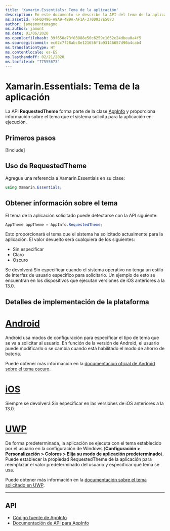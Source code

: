 ```yaml
---
title: 'Xamarin.Essentials: Tema de la aplicación'
description: En este documento se describe la API del tema de la aplicación solicitado en Xamarin.Essentials, que ofrece información sobre el estilo de tema solicitado para la aplicación en ejecución.
ms.assetid: F6F6D496-A8A9-4B9A-AF1A-370D937E5073
author: jamesmontemagno
ms.author: jamont
ms.date: 01/06/2020
ms.openlocfilehash: 39f650a73f03888e50c6259c1052e24dbea0a4f5
ms.sourcegitcommit: ec62c7f28abc8e121656f1b93146657d90a4cab4
ms.translationtype: HT
ms.contentlocale: es-ES
ms.lasthandoff: 02/21/2020
ms.locfileid: "77555673"
---
```

# <a name="xamarinessentials-app-theme"></a>Xamarin.Essentials: Tema de la aplicación

La API **RequestedTheme** forma parte de la clase [AppInfo](/app-information.md) y proporciona información sobre el tema que el sistema solicita para la aplicación en ejecución.

## <a name="get-started"></a>Primeros pasos

[!include[](~/essentials/includes/get-started.md)]

## <a name="using-requestedtheme"></a>Uso de RequestedTheme

Agregue una referencia a Xamarin.Essentials en su clase:

```csharp
using Xamarin.Essentials;
```

## <a name="obtaining-theme-information"></a>Obtener información sobre el tema

El tema de la aplicación solicitado puede detectarse con la API siguiente:

```csharp
AppTheme appTheme = AppInfo.RequestedTheme;

```

Esto proporcionará el tema que el sistema ha solicitado actualmente para la aplicación. El valor devuelto será cualquiera de los siguientes:

* Sin especificar
* Claro
* Oscuro

Se devolverá Sin especificar cuando el sistema operativo no tenga un estilo de interfaz de usuario específico para solicitarlo. Un ejemplo de esto se encuentran en los dispositivos que ejecutan versiones de iOS anteriores a la 13.0.


## <a name="platform-implementation-specifics"></a>Detalles de implementación de la plataforma

# <a name="android"></a>[Android](#tab/android)

Android usa modos de configuración para especificar el tipo de tema que se va a solicitar al usuario. En función de la versión de Android, el usuario puede modificarlo o se cambia cuando está habilitado el modo de ahorro de batería.

Puede obtener más información en la [documentación oficial de Android sobre el tema oscuro](https://developer.android.com/guide/topics/ui/look-and-feel/darktheme).


# <a name="ios"></a>[iOS](#tab/ios)

Siempre se devolverá Sin especificar en las versiones de iOS anteriores a la 13.0. 


# <a name="uwp"></a>[UWP](#tab/uwp)

De forma predeterminada, la aplicación se ejecuta con el tema establecido por el usuario en la configuración de Windows (**Configuración > Personalización > Colores > Elija su modo de aplicación predeterminado**). Puede establecer la propiedad RequestedTheme de la aplicación para reemplazar el valor predeterminado del usuario y especificar qué tema se usa.

Puede obtener más información en la [documentación sobre el tema solicitado en UWP](https://docs.microsoft.com/uwp/api/windows.ui.xaml.application.requestedtheme).

--------------

## <a name="api"></a>API

- [Código fuente de AppInfo](https://github.com/xamarin/Essentials/tree/master/Xamarin.Essentials/AppInfo)
- [Documentación de API para AppInfo](xref:Xamarin.Essentials.AppInfo)
